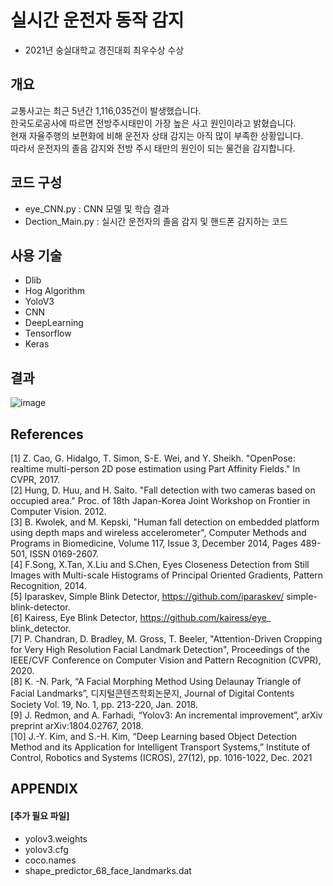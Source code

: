 # 실시간 운전자 동작 감지
* 2021년 숭실대학교 경진대회 최우수상 수상

## 개요
교통사고는 최근 5년간 1,116,035건이 발생했습니다.   
한국도로공사에 따르면 전방주시태만이 가장 높은 사고 원인이라고 밝혔습니다.  
현재 자율주행의 보편화에 비해 운전자 상태 감지는 아직 많이 부족한 상황입니다.  
따라서 운전자의 졸음 감지와 전방 주시 태만의 원인이 되는 물건을 감지합니다.  

## 코드 구성
  - eye_CNN.py : CNN 모델 및 학습 결과
  - Dection_Main.py : 실시간 운전자의 졸음 감지 및 핸드폰 감지하는 코드

## 사용 기술
* Dlib
* Hog Algorithm
* YoloV3
* CNN
* DeepLearning
* Tensorflow
* Keras

## 결과
![image](https://user-images.githubusercontent.com/62223905/136493433-2f3265ea-dd02-430a-95ad-c1de9b636c97.png)

## References
[1] Z. Cao, G. Hidalgo, T. Simon, S-E. Wei, and Y. Sheikh. "OpenPose: realtime multi-person 2D pose estimation using Part Affinity Fields." In CVPR, 2017.   
[2] Hung, D. Huu, and H. Saito. "Fall detection with two cameras based on occupied area." Proc. of 18th Japan-Korea Joint Workshop on Frontier in Computer Vision. 2012.   
[3] B. Kwolek, and M. Kepski, "Human fall detection on embedded platform using depth maps and wireless accelerometer", Computer Methods and Programs in Biomedicine, Volume 117, Issue 3, December 2014, Pages 489-501, ISSN 0169-2607.   
[4] F.Song, X.Tan, X.Liu and S.Chen, Eyes Closeness Detection from Still Images with Multi-scale Histograms of Principal Oriented Gradients, Pattern Recognition, 2014.   
[5] Iparaskev, Simple Blink Detector, https://github.com/iparaskev/ simple-blink-detector.   
[6] Kairess, Eye Blink Detector, https://github.com/kairess/eye_ blink_detector.    
[7] P. Chandran, D. Bradley, M. Gross, T. Beeler, "Attention-Driven Cropping for Very High Resolution Facial Landmark Detection", Proceedings of the IEEE/CVF Conference on Computer Vision and Pattern Recognition (CVPR), 2020.   
[8] K. -N. Park, “A Facial Morphing Method Using Delaunay Triangle of Facial Landmarks”, 디지털콘텐츠학회논문지, Journal of Digital Contents Society Vol. 19, No. 1, pp. 213-220, Jan. 2018.   
[9] J. Redmon, and A. Farhadi, “Yolov3: An incremental improvement”, arXiv preprint arXiv:1804.02767, 2018.   
[10] J.-Y. Kim, and S.-H. Kim, “Deep Learning based Object Detection Method and its Application for Intelligent Transport Systems,” Institute of Control, Robotics and Systems (ICROS), 27(12), pp. 1016-1022, Dec. 2021    

## APPENDIX
#### [추가 필요 파일]
  - yolov3.weights
  - yolov3.cfg
  - coco.names
  - shape_predictor_68_face_landmarks.dat
